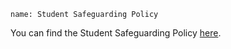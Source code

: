 ```ngMeta
name: Student Safeguarding Policy
```

You can find the Student Safeguarding Policy [here](https://drive.google.com/file/d/1kN5kmSJXaaHcfw1HiE08_1ixGIsYCI-x/view?usp=sharing). 
